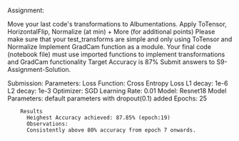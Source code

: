 Assignment:

Move your last code's transformations to Albumentations. Apply ToTensor, HorizontalFlip, Normalize (at min) + More (for additional points)
Please make sure that your test_transforms are simple and only using ToTensor and Normalize
Implement GradCam function as a module. 
Your final code (notebook file) must use imported functions to implement transformations and GradCam functionality
Target Accuracy is 87%
Submit answers to S9-Assignment-Solution.

Submission:
        Parameters:
        Loss Function: Cross Entropy Loss
        L1 decay: 1e-6
        L2 decay: 1e-3
        Optimizer: SGD
        Learning Rate: 0.01
        Model: Resnet18
        Model Parameters: default parameters with dropout(0.1) added
        Epochs: 25
        
       
       
        Results
          Heighest Accuracy achieved: 87.85% (epoch:19)
          Observations:
          Consistently above 80% accuracy from epoch 7 onwards.
         
